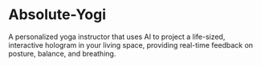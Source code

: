 # Absolute-Yogi
A personalized yoga instructor that uses AI to project a life-sized, interactive hologram in your living space, providing real-time feedback on posture, balance, and breathing.
